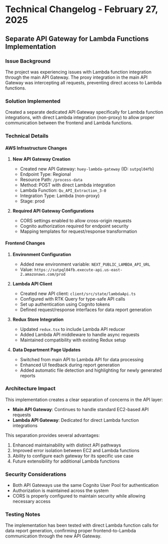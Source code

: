 # Technical Changelog - February 27, 2025

## Separate API Gateway for Lambda Functions Implementation

### Issue Background
The project was experiencing issues with Lambda function integration through the main API Gateway. The proxy integration in the main API Gateway was intercepting all requests, preventing direct access to Lambda functions.

### Solution Implemented
Created a separate dedicated API Gateway specifically for Lambda function integrations, with direct Lambda integration (non-proxy) to allow proper communication between the frontend and Lambda functions.

### Technical Details

#### AWS Infrastructure Changes
1. **New API Gateway Creation**
   - Created new API Gateway: `huey-lambda-gateway` (ID: `sutpql04fb`)
   - Endpoint Type: Regional
   - Resource Path: `/process-data`
   - Method: POST with direct Lambda integration
   - Lambda Function: `Qu_API_Extraction_3-0`
   - Integration Type: Lambda (non-proxy)
   - Stage: prod

2. **Required API Gateway Configurations**
   - CORS settings enabled to allow cross-origin requests
   - Cognito authorization required for endpoint security
   - Mapping templates for request/response transformation

#### Frontend Changes
1. **Environment Configuration**
   - Added new environment variable: `NEXT_PUBLIC_LAMBDA_API_URL`
   - Value: `https://sutpql04fb.execute-api.us-east-2.amazonaws.com/prod`

2. **Lambda API Client**
   - Created new API client: `client/src/state/lambdaApi.ts`
   - Configured with RTK Query for type-safe API calls
   - Set up authentication using Cognito tokens
   - Defined request/response interfaces for data report generation

3. **Redux Store Integration**
   - Updated `redux.tsx` to include Lambda API reducer
   - Added Lambda API middleware to handle async requests
   - Maintained compatibility with existing Redux setup

4. **Data Department Page Updates**
   - Switched from main API to Lambda API for data processing
   - Enhanced UI feedback during report generation
   - Added automatic file detection and highlighting for newly generated reports

### Architecture Impact
This implementation creates a clear separation of concerns in the API layer:
- **Main API Gateway**: Continues to handle standard EC2-based API requests
- **Lambda API Gateway**: Dedicated for direct Lambda function integrations

This separation provides several advantages:
1. Enhanced maintainability with distinct API pathways
2. Improved error isolation between EC2 and Lambda functions
3. Ability to configure each gateway for its specific use case
4. Future extensibility for additional Lambda functions

### Security Considerations
- Both API Gateways use the same Cognito User Pool for authentication
- Authorization is maintained across the system
- CORS is properly configured to maintain security while allowing necessary access

### Testing Notes
The implementation has been tested with direct Lambda function calls for data report generation, confirming proper frontend-to-Lambda communication through the new API Gateway.